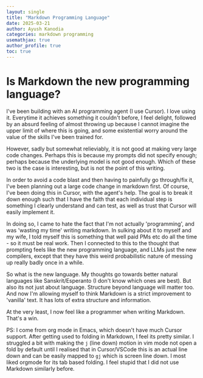 ```yaml
---
layout: single
title: "Markdown Programming Language"
date: 2025-03-21
author: Ayush Kanodia
categories: markdown programming
usemathjax: true
author_profile: true
toc: true
---
```


# Is Markdown the new programming language?

I've been building with an AI programming agent (I use Cursor). I love using it. Everytime it achieves something it couldn't before, I feel delight, followed by an absurd feeling of almost throwing up because I cannot imagine the upper limit of where this is going, and some existential worry around the value of the skills I've been trained for.

However, sadly but somewhat relieviably, it is not good at making very large code changes. Perhaps this is because my prompts did not specify enough; perhaps because the underlying model is not good enough. Which of these two is the case is interesting, but is not the point of this writing.

In order to avoid a code blast and then having to painfully go through/fix it, I've been planning out a large code change in markdown first. Of course, I've been doing this in Cursor, with the agent's help. The goal is to break it down enough such that I have the faith that each individual step is something I clearly understand and can test, as well as trust that Cursor will easily implement it.

In doing so, I came to hate the fact that I'm not actually 'programming', and was 'wasting my time' writing markdown. In sulking about it to myself and my wife, I told myself this is something that well paid PMs etc do all the time - so it must be real work. Then I connected to this to the thought that prompting feels like the new programming language, and LLMs just the new compilers, except that they have this weird probabilistic nature of messing up really badly once in a while. 

So what is the new language. My thoughts go towards better natural languages like Sanskrit/Esperanto (I don't know which ones are best). But also its not just about language. Structure beyond language will matter too. And now I'm allowing myself to think Markdown is a strict improvement to 'vanilla' text. It has lots of extra structure and information. 

At the very least, I now feel like a programmer when writing Markdown. That's a win.


PS: I come from org mode in Emacs, which doesn't have much Cursor support. After getting used to folding in Markdown, I feel its pretty similar. I struggled a bit with making the `j` (line down) motion in vim mode not open a fold by default until I realised that in Cursor/VSCode this is an actual line down and can be easily mapped to `gj` which is screen line down. I most liked orgmode for its tab based folding. I feel stupid that I did not use Markdown similarly before.